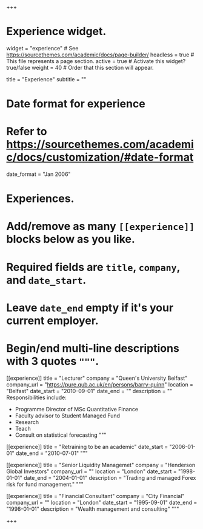 +++
# Experience widget.
widget = "experience"  # See https://sourcethemes.com/academic/docs/page-builder/
headless = true  # This file represents a page section.
active = true  # Activate this widget? true/false
weight = 40  # Order that this section will appear.

title = "Experience"
subtitle = ""

# Date format for experience
#   Refer to https://sourcethemes.com/academic/docs/customization/#date-format
date_format = "Jan 2006"

# Experiences.
#   Add/remove as many `[[experience]]` blocks below as you like.
#   Required fields are `title`, `company`, and `date_start`.
#   Leave `date_end` empty if it's your current employer.
#   Begin/end multi-line descriptions with 3 quotes `"""`.
[[experience]]
  title = "Lecturer"
  company = "Queen's University Belfast"
  company_url = "https://pure.qub.ac.uk/en/persons/barry-quinn"
  location = "Belfast"
  date_start = "2010-09-01"
  date_end = ""
  description = ""
  Responsibilities include:
  * Programme Director of MSc Quantitative Finance
  * Faculty advisor to Student Managed Fund
  * Research
  * Teach
  * Consult on statistical forecasting
  """

[[experience]]
  title = "Retraining to be an academic"
  date_start = "2006-01-01"
  date_end = "2010-07-01"
  """

[[experience]]
  title = "Senior Liquidity Managemet"
  company = "Henderson Global Investors"
  company_url = ""
  location = "London"
  date_start = "1998-01-01"
  date_end = "2004-01-01"
  description = "Trading and managed Forex risk for fund management."
  """
  
[[experience]]
  title = "Financial Consultant"
  company = "City Financial"
  company_url = ""
  location = "London"
  date_start = "1995-09-01"
  date_end = "1998-01-01"
  description = "Wealth management and consulting"
  """
  
+++
